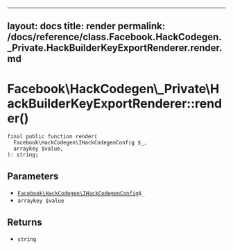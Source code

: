 
***

layout: docs
title: render
permalink: /docs/reference/class.Facebook.HackCodegen._Private.HackBuilderKeyExportRenderer.render.md
---







# Facebook\\HackCodegen\\_Private\\HackBuilderKeyExportRenderer::render()




``` Hack
final public function render(
  Facebook\HackCodegen\IHackCodegenConfig $_,
  arraykey $value,
): string;
```




## Parameters




+ [` Facebook\HackCodegen\IHackCodegenConfig `](<interface.Facebook.HackCodegen.IHackCodegenConfig.md>)`` $_ ``
+ ` arraykey $value `




## Returns




* ` string `